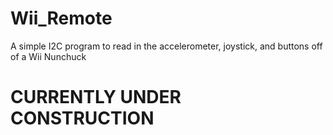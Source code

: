 # Wii_Remote
A simple I2C program to read in the accelerometer, joystick, and buttons off of a Wii Nunchuck

# CURRENTLY UNDER CONSTRUCTION
